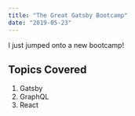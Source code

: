 ```yaml
---
title: "The Great Gatsby Bootcamp"
date: "2019-05-23"
---
```


I just jumped onto a new bootcamp!

## Topics Covered

1. Gatsby
2. GraphQL
3. React